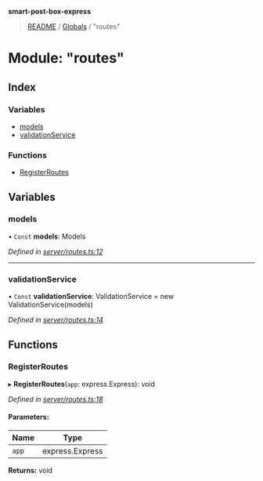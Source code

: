 **smart-post-box-express**

> [README](../README.md) / [Globals](../globals.md) / "routes"

# Module: "routes"

## Index

### Variables

* [models](_routes_.md#models)
* [validationService](_routes_.md#validationservice)

### Functions

* [RegisterRoutes](_routes_.md#registerroutes)

## Variables

### models

• `Const` **models**: Models

*Defined in [server/routes.ts:12](https://github.com/waricoma/cow-stack/blob/eeb25f2/express/server/routes.ts#L12)*

___

### validationService

• `Const` **validationService**: ValidationService = new ValidationService(models)

*Defined in [server/routes.ts:14](https://github.com/waricoma/cow-stack/blob/eeb25f2/express/server/routes.ts#L14)*

## Functions

### RegisterRoutes

▸ **RegisterRoutes**(`app`: express.Express): void

*Defined in [server/routes.ts:18](https://github.com/waricoma/cow-stack/blob/eeb25f2/express/server/routes.ts#L18)*

#### Parameters:

Name | Type |
------ | ------ |
`app` | express.Express |

**Returns:** void

